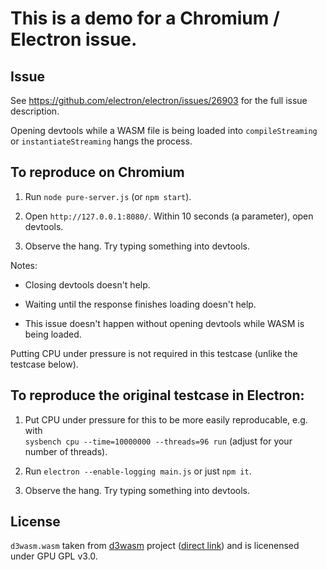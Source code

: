# This is a demo for a Chromium / Electron issue.

## Issue

See https://github.com/electron/electron/issues/26903 for the full issue description.

Opening devtools while a WASM file is being loaded into `compileStreaming` or `instantiateStreaming`
hangs the process.

## To reproduce on Chromium

1. Run `node pure-server.js` (or `npm start`).

2. Open `http://127.0.0.1:8080/`. Within 10 seconds (a parameter), open devtools.

3. Observe the hang. Try typing something into devtools.

Notes:

* Closing devtools doesn't help.

* Waiting until the response finishes loading doesn't help.

* This issue doesn't happen without opening devtools while WASM is being loaded.

Putting CPU under pressure is not required in this testcase (unlike the testcase below).

## To reproduce the original testcase in Electron:

1. Put CPU under pressure for this to be more easily reproducable, e.g. with \
   `sysbench cpu --time=10000000 --threads=96 run` (adjust for your number of threads).

2. Run `electron --enable-logging main.js` or just `npm it`.

3. Observe the hang. Try typing something into devtools.

## License

`d3wasm.wasm` taken from [d3wasm](https://github.com/gabrielcuvillier/d3wasm) project
([direct link](https://wasm.continuation-labs.com/d3demo/d3wasm.wasm)) and is licenensed under
GPU GPL v3.0.

